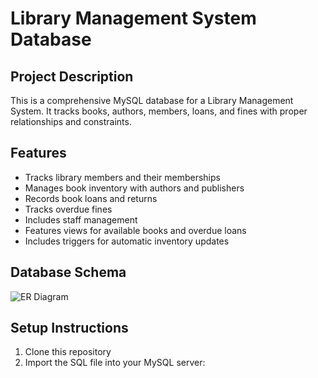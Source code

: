 # Library Management System Database

## Project Description
This is a comprehensive MySQL database for a Library Management System. It tracks books, authors, members, loans, and fines with proper relationships and constraints.

## Features
- Tracks library members and their memberships
- Manages book inventory with authors and publishers
- Records book loans and returns
- Tracks overdue fines
- Includes staff management
- Features views for available books and overdue loans
- Includes triggers for automatic inventory updates

## Database Schema
![ER Diagram](ERD.png)

## Setup Instructions
1. Clone this repository
2. Import the SQL file into your MySQL server:
